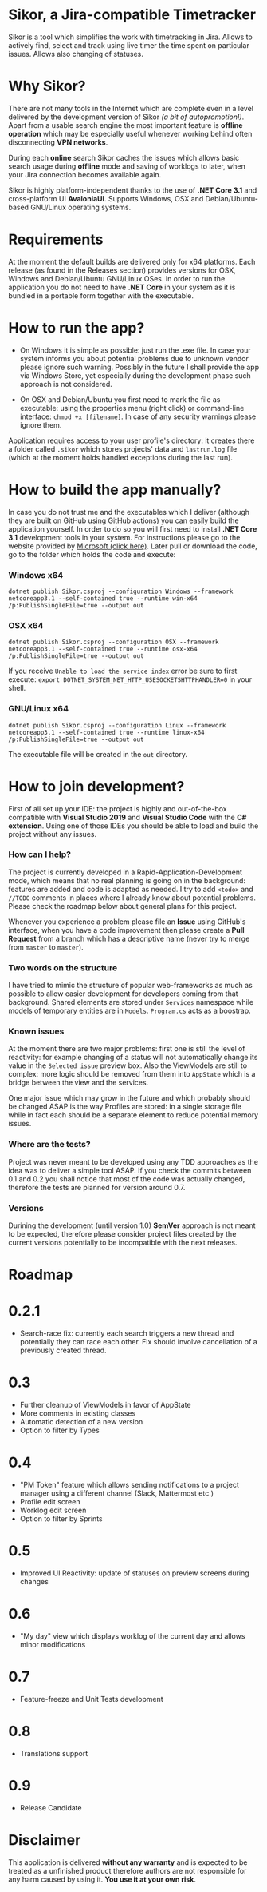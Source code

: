 Sikor, a Jira-compatible Timetracker
==================================

Sikor is a tool which simplifies the work with timetracking in Jira. Allows to actively find, select and track using live timer the time spent on particular issues. Allows also changing of statuses.

# Why Sikor?

There are not many tools in the Internet which are complete even in a level delivered by the development version of Sikor _(a bit of autopromotion!)_. Apart from a usable search engine the most important feature is **offline operation** which may be especially useful whenever working behind often disconnecting **VPN networks**.

During each **online** search Sikor caches the issues which allows basic search usage during **offline** mode and saving of worklogs to later, when your Jira connection becomes available again.

Sikor is highly platform-independent thanks to the use of **.NET Core 3.1** and cross-platform UI **AvaloniaUI**. Supports Windows, OSX and Debian/Ubuntu-based GNU/Linux operating systems.

# Requirements

At the moment the default builds are delivered only for x64 platforms. Each release (as found in the Releases section) provides versions for OSX, Windows and Debian/Ubuntu GNU/Linux OSes. In order to run the application you do not need to have **.NET Core** in your system as it is bundled in a portable form together with the executable.

# How to run the app?

* On Windows it is simple as possible: just run the .exe file. In case your system informs you about potential problems due to unknown vendor please ignore such warning. Possibly in the future I shall provide the app via Windows Store, yet especially during the development phase such approach is not considered.

* On OSX and Debian/Ubuntu you first need to mark the file as executable: using the properties menu (right click) or command-line interface: `chmod +x [filename]`. In case of any security warnings please ignore them.

Application requires access to your user profile's directory: it creates there a folder called `.sikor` which stores projects' data and `lastrun.log` file (which at the moment holds handled exceptions during the last run).

# How to build the app manually?

In case you do not trust me and the executables which I deliver (although they are built on GitHub using GitHub actions) you can easily build the application yourself. In order to do so you will first need to install **.NET Core 3.1** development tools in your system. For instructions please go to the website provided by [Microsoft (click here)](https://dotnet.microsoft.com/download). Later pull or download the code, go to the folder which holds the code and execute:

### Windows x64
```
dotnet publish Sikor.csproj --configuration Windows --framework netcoreapp3.1 --self-contained true --runtime win-x64 /p:PublishSingleFile=true --output out
```

### OSX x64
```
dotnet publish Sikor.csproj --configuration OSX --framework netcoreapp3.1 --self-contained true --runtime osx-x64 /p:PublishSingleFile=true --output out
```

If you receive `Unable to load the service index` error be sure to first execute:
`export DOTNET_SYSTEM_NET_HTTP_USESOCKETSHTTPHANDLER=0` in your shell.

### GNU/Linux x64
```
dotnet publish Sikor.csproj --configuration Linux --framework netcoreapp3.1 --self-contained true --runtime linux-x64 /p:PublishSingleFile=true --output out
```

The executable file will be created in the `out` directory.

# How to join development?

First of all set up your IDE: the project is highly and out-of-the-box compatible with **Visual Studio 2019** and **Visual Studio Code** with the **C# extension**. Using one of those IDEs you should be able to load and build the project without any issues.

### How can I help?

The project is currently developed in a Rapid-Application-Development mode, which means that no real planning is going on in the background: features are added and code is adapted as needed. I try to add `<todo>` and `//TODO` comments in places where I already know about potential problems. Please check the roadmap below about general plans for this project.

Whenever you experience a problem please file an **Issue** using GitHub's interface, when you have a code improvement then please create a **Pull Request** from a branch which has a descriptive name (never try to merge from `master` to `master`).

### Two words on the structure

I have tried to mimic the structure of popular web-frameworks as much as possible to allow easier development for developers coming from that background. Shared elements are stored under `Services` namespace while models of temporary entities are in `Models`. `Program.cs` acts as a boostrap.

### Known issues

At the moment there are two major problems: first one is still the level of reactivity: for example changing of a status will not automatically change its value in the `Selected issue` preview box. Also the ViewModels are still to complex: more logic should be removed from them into `AppState` which is a bridge between the view and the services.

One major issue which may grow in the future and which probably should be changed ASAP is the way Profiles are stored: in a single storage file while in fact each should be a separate element to reduce potential memory issues.

### Where are the tests?

Project was never meant to be developed using any TDD approaches as the idea was to deliver a simple tool ASAP. If you check the commits between 0.1 and 0.2 you shall notice that most of the code was actually changed, therefore the tests are planned for version around 0.7.

### Versions

Durining the development (until version 1.0) **SemVer** approach is not meant to be expected, therefore please consider project files created by the current versions potentially to be incompatible with the next releases.

Roadmap
=======

# 0.2.1
* Search-race fix: currently each search triggers a new thread and potentially they
can race each other. Fix should involve cancellation of a previously created thread.

# 0.3
* Further cleanup of ViewModels in favor of AppState
* More comments in existing classes
* Automatic detection of a new version
* Option to filter by Types

# 0.4
* "PM Token" feature which allows sending notifications to a project manager using a different channel (Slack, Mattermost etc.)
* Profile edit screen
* Worklog edit screen
* Option to filter by Sprints

# 0.5
* Improved UI Reactivity: update of statuses on preview screens during changes

# 0.6
* "My day" view which displays worklog of the current day and allows minor modifications

# 0.7
* Feature-freeze and Unit Tests development

# 0.8
* Translations support

# 0.9
* Release Candidate

Disclaimer
==========

This application is delivered **without any warranty** and is expected to be treated as a unfinished product therefore authors are not responsible for any harm caused by using it. **You use it at your own risk**.


